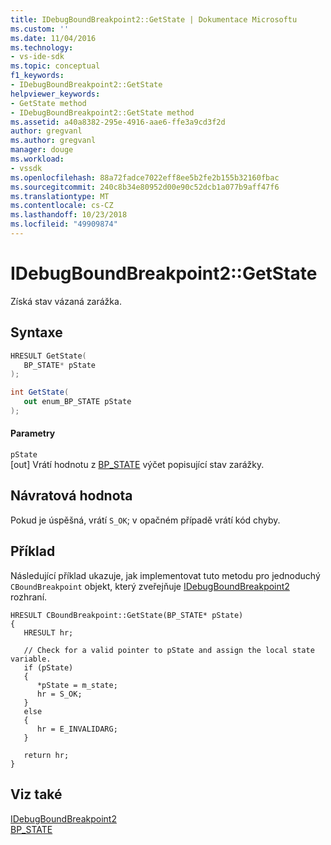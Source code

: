 ```yaml
---
title: IDebugBoundBreakpoint2::GetState | Dokumentace Microsoftu
ms.custom: ''
ms.date: 11/04/2016
ms.technology:
- vs-ide-sdk
ms.topic: conceptual
f1_keywords:
- IDebugBoundBreakpoint2::GetState
helpviewer_keywords:
- GetState method
- IDebugBoundBreakpoint2::GetState method
ms.assetid: a40a8382-295e-4916-aae6-ffe3a9cd3f2d
author: gregvanl
ms.author: gregvanl
manager: douge
ms.workload:
- vssdk
ms.openlocfilehash: 88a72fadce7022eff8ee5b2fe2b155b32160fbac
ms.sourcegitcommit: 240c8b34e80952d00e90c52dcb1a077b9aff47f6
ms.translationtype: MT
ms.contentlocale: cs-CZ
ms.lasthandoff: 10/23/2018
ms.locfileid: "49909874"
---
```

# <a name="idebugboundbreakpoint2getstate"></a>IDebugBoundBreakpoint2::GetState
Získá stav vázaná zarážka.  
  
## <a name="syntax"></a>Syntaxe  
  
```cpp  
HRESULT GetState(   
   BP_STATE* pState  
);  
```  
  
```csharp  
int GetState(   
   out enum_BP_STATE pState  
);  
```  
  
#### <a name="parameters"></a>Parametry  
 `pState`  
 [out] Vrátí hodnotu z [BP_STATE](../../../extensibility/debugger/reference/bp-state.md) výčet popisující stav zarážky.  
  
## <a name="return-value"></a>Návratová hodnota  
 Pokud je úspěšná, vrátí `S_OK`; v opačném případě vrátí kód chyby.  
  
## <a name="example"></a>Příklad  
 Následující příklad ukazuje, jak implementovat tuto metodu pro jednoduchý `CBoundBreakpoint` objekt, který zveřejňuje [IDebugBoundBreakpoint2](../../../extensibility/debugger/reference/idebugboundbreakpoint2.md) rozhraní.  
  
```  
HRESULT CBoundBreakpoint::GetState(BP_STATE* pState)    
{    
   HRESULT hr;    
  
   // Check for a valid pointer to pState and assign the local state variable.    
   if (pState)    
   {    
      *pState = m_state;    
      hr = S_OK;    
   }    
   else    
   {    
      hr = E_INVALIDARG;    
   }    
  
   return hr;    
}    
```  
  
## <a name="see-also"></a>Viz také  
 [IDebugBoundBreakpoint2](../../../extensibility/debugger/reference/idebugboundbreakpoint2.md)   
 [BP_STATE](../../../extensibility/debugger/reference/bp-state.md)